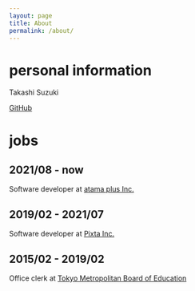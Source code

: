 ```yaml
---
layout: page
title: About
permalink: /about/
---
```


# personal information

Takashi Suzuki

[GitHub](https://github.com/k-tokitoh)

# jobs

## 2021/08 - now

Software developer at [atama plus Inc.](https://corp.atama.plus/company/)

## 2019/02 - 2021/07

Software developer at [Pixta Inc.](https://pixta.co.jp/en)

## 2015/02 - 2019/02

Office clerk at [Tokyo Metropolitan Board of Education](https://www.kyoiku.metro.tokyo.lg.jp/en/)

<!-- This is the base Jekyll theme. You can find out more info about customizing your Jekyll theme, as well as basic Jekyll usage documentation at [jekyllrb.com](https://jekyllrb.com/)

You can find the source code for Minima at GitHub:
[jekyll][jekyll-organization] /
[minima](https://github.com/jekyll/minima)

You can find the source code for Jekyll at GitHub:
[jekyll][jekyll-organization] /
[jekyll](https://github.com/jekyll/jekyll)


[jekyll-organization]: https://github.com/jekyll -->

